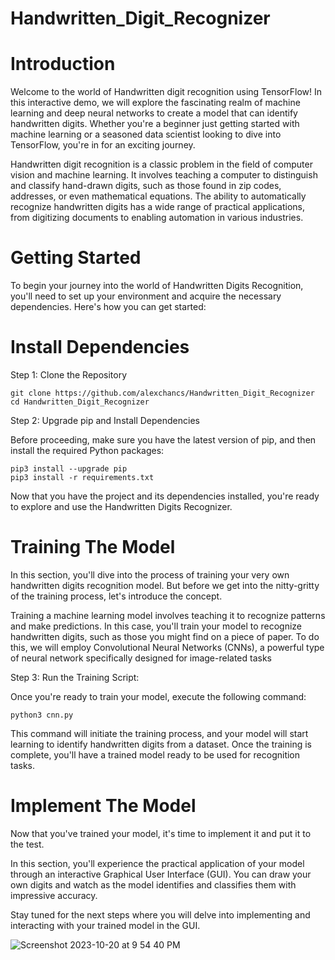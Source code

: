 # Handwritten_Digit_Recognizer

# Introduction
Welcome to the world of Handwritten digit recognition using TensorFlow! In this interactive demo, we will explore the fascinating realm of machine learning and deep neural networks to create a model that can identify handwritten digits. Whether you're a beginner just getting started with machine learning or a seasoned data scientist looking to dive into TensorFlow, you're in for an exciting journey.

Handwritten digit recognition is a classic problem in the field of computer vision and machine learning. It involves teaching a computer to distinguish and classify hand-drawn digits, such as those found in zip codes, addresses, or even mathematical equations. The ability to automatically recognize handwritten digits has a wide range of practical applications, from digitizing documents to enabling automation in various industries.

# Getting Started

To begin your journey into the world of Handwritten Digits Recognition, you'll need to set up your environment and acquire the necessary dependencies. Here's how you can get started:

# Install Dependencies

Step 1: Clone the Repository
  ```
  git clone https://github.com/alexchancs/Handwritten_Digit_Recognizer
  cd Handwritten_Digit_Recognizer
  ```

Step 2: Upgrade pip and Install Dependencies

Before proceeding, make sure you have the latest version of pip, and then install the   required Python packages:
  ```
  pip3 install --upgrade pip
  pip3 install -r requirements.txt
  ```

Now that you have the project and its dependencies installed, you're ready to explore and use the Handwritten Digits Recognizer.

# Training The Model

In this section, you'll dive into the process of training your very own handwritten digits recognition model. But before we get into the nitty-gritty of the training process, let's introduce the concept.

Training a machine learning model involves teaching it to recognize patterns and make predictions. In this case, you'll train your model to recognize handwritten digits, such as those you might find on a piece of paper. To do this, we will employ Convolutional Neural Networks (CNNs), a powerful type of neural network specifically designed for image-related tasks

Step 3: Run the Training Script:

Once you're ready to train your model, execute the following command:
  ```
  python3 cnn.py
  ```
This command will initiate the training process, and your model will start learning to identify handwritten digits from a dataset. Once the training is complete, you'll have a trained model ready to be used for recognition tasks.



# Implement The Model
Now that you've trained your model, it's time to implement it and put it to the test.

In this section, you'll experience the practical application of your model through an interactive Graphical User Interface (GUI). You can draw your own digits and watch as the model identifies and classifies them with impressive accuracy.

Stay tuned for the next steps where you will delve into implementing and interacting with your trained model in the GUI.

![Screenshot 2023-10-20 at 9 54 40 PM](https://github.com/alexchancs/Handwritten_Digit_Recognizer/assets/116485687/15cb479b-5748-45cc-859b-02f55d26e6db)













